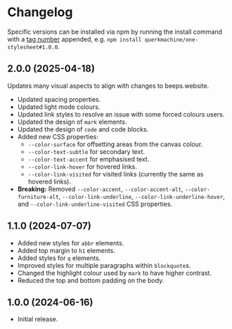 # Changelog

Specific versions can be installed via npm by running the install command with a [tag number](https://github.com/querkmachine/one-stylesheet/tags) appended, e.g. `npm install querkmachine/one-stylesheet#1.0.0`.

## 2.0.0 (2025-04-18)

Updates many visual aspects to align with changes to beeps.website.

- Updated spacing properties.
- Updated light mode colours.
- Updated link styles to resolve an issue with some forced colours users.
- Updated the design of `mark` elements.
- Updated the design of `code` and code blocks.
- Added new CSS properties:
  - `--color-surface` for offsetting areas from the canvas colour.
  - `--color-text-subtle` for secondary text.
  - `--color-text-accent` for emphasised text.
  - `--color-link-hover` for hovered links.
  - `--color-link-visited` for visited links (currently the same as hovered links).
- **Breaking:** Removed `--color-accent`, `--color-accent-alt`, `--color-furniture-alt`, `--color-link-underline`, `--color-link-underline-hover`, and `--color-link-underline-visited` CSS properties.

## 1.1.0 (2024-07-07)

- Added new styles for `abbr` elements.
- Added top margin to `h1` elements.
- Added styles for `q` elements.
- Improved styles for multiple paragraphs within `blockquote`s.
- Changed the highlight colour used by `mark` to have higher contrast.
- Reduced the top and bottom padding on the body.

## 1.0.0 (2024-06-16)

- Initial release.
